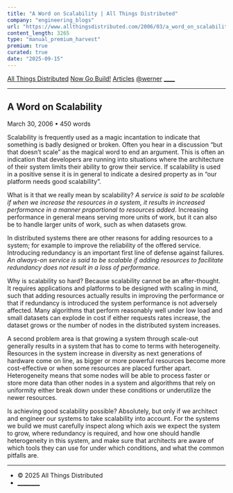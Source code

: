```yaml
---
title: "A Word on Scalability | All Things Distributed"
company: "engineering_blogs"
url: "https://www.allthingsdistributed.com/2006/03/a_word_on_scalability.html"
content_length: 3265
type: "manual_premium_harvest"
premium: true
curated: true
date: "2025-09-15"
---
```


[All Things Distributed](/) [Now Go Build!](/now-go-build.html) [Articles](/articles.html) [@werner](/about.html) [__](https://www.allthingsdistributed.com/atom.xml)[__](javascript:void\(0\);)

* * *

## A Word on Scalability

March 30, 2006 • 450 words

Scalability is frequently used as a magic incantation to indicate that something is badly designed or broken. Often you hear in a discussion “but that doesn’t scale” as the magical word to end an argument. This is often an indication that developers are running into situations where the architecture of their system limits their ability to grow their service. If scalability is used in a positive sense it is in general to indicate a desired property as in “our platform needs good scalability”.

What is it that we really mean by scalability? _A service is said to be scalable if when we increase the resources in a system, it results in increased performance in a manner proportional to resources added_. Increasing performance in general means serving more units of work, but it can also be to handle larger units of work, such as when datasets grow.

In distributed systems there are other reasons for adding resources to a system; for example to improve the reliability of the offered service. Introducing redundancy is an important first line of defense against failures. _An always-on service is said to be scalable if adding resources to facilitate redundancy does not result in a loss of performance_.

Why is scalability so hard? Because scalability cannot be an after-thought. It requires applications and platforms to be designed with scaling in mind, such that adding resources actually results in improving the performance or that if redundancy is introduced the system performance is not adversely affected. Many algorithms that perform reasonably well under low load and small datasets can explode in cost if either requests rates increase, the dataset grows or the number of nodes in the distributed system increases.

A second problem area is that growing a system through scale-out generally results in a system that has to come to terms with heterogeneity. Resources in the system increase in diversity as next generations of hardware come on line, as bigger or more powerful resources become more cost-effective or when some resources are placed further apart. Heterogeneity means that some nodes will be able to process faster or store more data than other nodes in a system and algorithms that rely on uniformity either break down under these conditions or underutilize the newer resources.

Is achieving good scalability possible? Absolutely, but only if we architect and engineer our systems to take scalability into account. For the systems we build we must carefully inspect along which axis we expect the system to grow, where redundancy is required, and how one should handle heterogeneity in this system, and make sure that architects are aware of which tools they can use for under which conditions, and what the common pitfalls are.

* * *

  * © 2025 All Things Distributed
  * [ __](https://twitter.com/werner)[__](https://www.youtube.com/playlist?list=PLhr1KZpdzukdIpgzSSCkNsnRAwDz6Xx5B)[__](https://instagram.com/djwerner)[__](https://www.allthingsdistributed.com/atom.xml)



